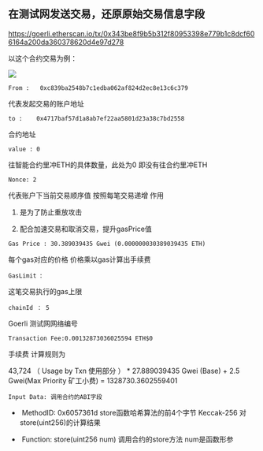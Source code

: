 ## **在测试网发送交易，还原原始交易信息字段**



https://goerli.etherscan.io/tx/0x343be8f9b5b312f80953398e779b1c8dcf606164a200da360378620d4e97d278

以这个合约交易为例：

![](https://uniepicweb.s3.ap-southeast-1.amazonaws.com/1.png)



`From :   0xc839ba2548b7c1edba062af824d2ec8e13c6c379 `

代表发起交易的账户地址



`to :    0x4717baf57d1a8ab7ef22aa5801d23a38c7bd2558 `

合约地址



`value : 0 `

往智能合约里冲ETH的具体数量，此处为0 即没有往合约里冲ETH



`Nonce: 2  `

代表账户下当前交易顺序值 按照每笔交易递增 作用

1) 是为了防止重放攻击

2) 配合加速交易和取消交易，提升gasPrice值

   

`Gas Price : 30.389039435 Gwei (0.000000030389039435 ETH)  `

每个gas对应的价格  价格乘以gas计算出手续费



`GasLimit `: 

这笔交易执行的gas上限



`chainId ： 5   `

Goerli 测试网网络编号



`Transaction Fee:0.00132873036025594 ETH$0`  

手续费 计算规则为

43,724 （  Usage by Txn 使用部分 ） * 27.889039435 Gwei (Base)  +  2.5 Gwei(Max Priority 矿工小费)  = 1328730.3602559401



`Input Data: 调用合约的ABI字段`



- ​	MethodID: 0x6057361d store函数哈希算法的前4个字节  Keccak-256  对 store(uint256)的计算结果

- ​	Function: store(uint256 num)  调用合约的store方法  num是函数形参